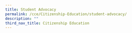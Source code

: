 ```yaml
---
title: Student Advocacy
permalink: /cce/Citizenship-Education/student-advocacy/
description: ""
third_nav_title: Citizenship Education
---
```

